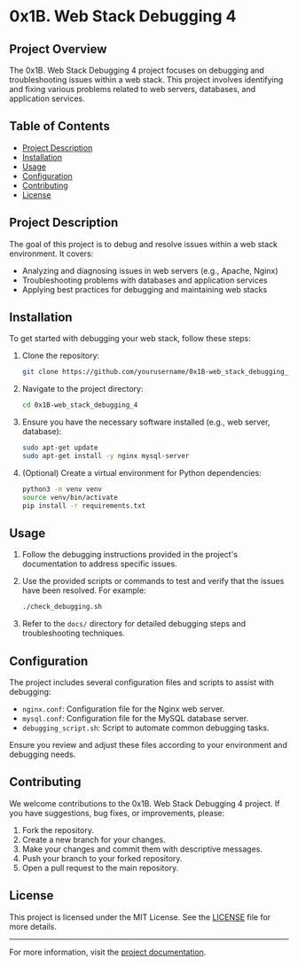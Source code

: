 # 0x1B. Web Stack Debugging 4

## Project Overview

The 0x1B. Web Stack Debugging 4 project focuses on debugging and troubleshooting issues within a web stack. This project involves identifying and fixing various problems related to web servers, databases, and application services.

## Table of Contents

- [Project Description](#project-description)
- [Installation](#installation)
- [Usage](#usage)
- [Configuration](#configuration)
- [Contributing](#contributing)
- [License](#license)

## Project Description

The goal of this project is to debug and resolve issues within a web stack environment. It covers:

- Analyzing and diagnosing issues in web servers (e.g., Apache, Nginx)
- Troubleshooting problems with databases and application services
- Applying best practices for debugging and maintaining web stacks

## Installation

To get started with debugging your web stack, follow these steps:

1. Clone the repository:

    ```bash
    git clone https://github.com/yourusername/0x1B-web_stack_debugging_4.git
    ```

2. Navigate to the project directory:

    ```bash
    cd 0x1B-web_stack_debugging_4
    ```

3. Ensure you have the necessary software installed (e.g., web server, database):

    ```bash
    sudo apt-get update
    sudo apt-get install -y nginx mysql-server
    ```

4. (Optional) Create a virtual environment for Python dependencies:

    ```bash
    python3 -m venv venv
    source venv/bin/activate
    pip install -r requirements.txt
    ```

## Usage

1. Follow the debugging instructions provided in the project's documentation to address specific issues.

2. Use the provided scripts or commands to test and verify that the issues have been resolved. For example:

    ```bash
    ./check_debugging.sh
    ```

3. Refer to the `docs/` directory for detailed debugging steps and troubleshooting techniques.

## Configuration

The project includes several configuration files and scripts to assist with debugging:

- `nginx.conf`: Configuration file for the Nginx web server.
- `mysql.conf`: Configuration file for the MySQL database server.
- `debugging_script.sh`: Script to automate common debugging tasks.

Ensure you review and adjust these files according to your environment and debugging needs.

## Contributing

We welcome contributions to the 0x1B. Web Stack Debugging 4 project. If you have suggestions, bug fixes, or improvements, please:

1. Fork the repository.
2. Create a new branch for your changes.
3. Make your changes and commit them with descriptive messages.
4. Push your branch to your forked repository.
5. Open a pull request to the main repository.

## License

This project is licensed under the MIT License. See the [LICENSE](LICENSE) file for more details.

---

For more information, visit the [project documentation](docs/).
